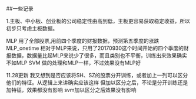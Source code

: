 ##一些记录

1.主板、中小板、创业板的公司稳定性由高到低，主板更容易获取稳定收益，所以初步只考虑主板数据。

MLP 用了全部股票,用前四个季度的财报数据，预测第五季度的涨跌
MLP_onetime 相对于MLP来说，只用了20170930这个时间开始的四个季度的财报数据，数据量比起MLP来说少了很多，而且类别也不平衡，训练出来效果确实不如MLP
SVM 做的处理和MLP一样，不过效果没有MLP好

11.28更新
我又想到是否应该将SH、SZ的股票分开训练，或者加上一列可以区分他们的特征。从逻辑上来讲确实应该这样
但加以区分之后，不论是分开训练还是加特征，效果都没有影响
svm加以区分之后效果没有影响